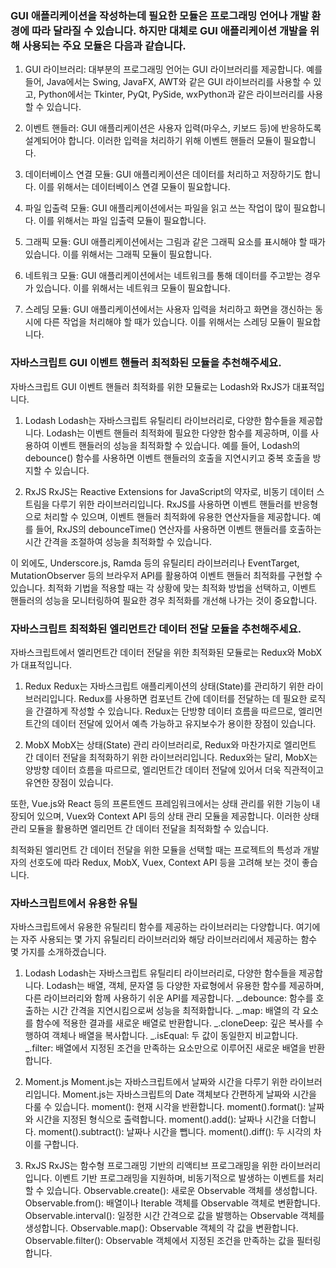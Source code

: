 ### GUI 애플리케이션을 작성하는데 필요한 모듈은 프로그래밍 언어나 개발 환경에 따라 달라질 수 있습니다. 하지만 대체로 GUI 애플리케이션 개발을 위해 사용되는 주요 모듈은 다음과 같습니다.

1. GUI 라이브러리: 대부분의 프로그래밍 언어는 GUI 라이브러리를 제공합니다. 예를 들어, Java에서는 Swing, JavaFX, AWT와 같은 GUI 라이브러리를 사용할 수 있고, Python에서는 Tkinter, PyQt, PySide, wxPython과 같은 라이브러리를 사용할 수 있습니다.

2. 이벤트 핸들러: GUI 애플리케이션은 사용자 입력(마우스, 키보드 등)에 반응하도록 설계되어야 합니다. 이러한 입력을 처리하기 위해 이벤트 핸들러 모듈이 필요합니다.

3. 데이터베이스 연결 모듈: GUI 애플리케이션은 데이터를 처리하고 저장하기도 합니다. 이를 위해서는 데이터베이스 연결 모듈이 필요합니다.

4. 파일 입출력 모듈: GUI 애플리케이션에서는 파일을 읽고 쓰는 작업이 많이 필요합니다. 이를 위해서는 파일 입출력 모듈이 필요합니다.

5. 그래픽 모듈: GUI 애플리케이션에서는 그림과 같은 그래픽 요소를 표시해야 할 때가 있습니다. 이를 위해서는 그래픽 모듈이 필요합니다.

6. 네트워크 모듈: GUI 애플리케이션에서는 네트워크를 통해 데이터를 주고받는 경우가 있습니다. 이를 위해서는 네트워크 모듈이 필요합니다.

7. 스레딩 모듈: GUI 애플리케이션에서는 사용자 입력을 처리하고 화면을 갱신하는 동시에 다른 작업을 처리해야 할 때가 있습니다. 이를 위해서는 스레딩 모듈이 필요합니다.



### 자바스크립트 GUI 이벤트 핸들러 최적화된 모듈을 추천해주세요.
자바스크립트 GUI 이벤트 핸들러 최적화를 위한 모듈로는 Lodash와 RxJS가 대표적입니다.

1. Lodash
Lodash는 자바스크립트 유틸리티 라이브러리로, 다양한 함수들을 제공합니다. Lodash는 이벤트 핸들러 최적화에 필요한 다양한 함수를 제공하며, 이를 사용하여 이벤트 핸들러의 성능을 최적화할 수 있습니다. 예를 들어, Lodash의 debounce() 함수를 사용하면 이벤트 핸들러의 호출을 지연시키고 중복 호출을 방지할 수 있습니다.

2. RxJS
RxJS는 Reactive Extensions for JavaScript의 약자로, 비동기 데이터 스트림을 다루기 위한 라이브러리입니다. RxJS를 사용하면 이벤트 핸들러를 반응형으로 처리할 수 있으며, 이벤트 핸들러 최적화에 유용한 연산자들을 제공합니다. 예를 들어, RxJS의 debounceTime() 연산자를 사용하면 이벤트 핸들러를 호출하는 시간 간격을 조절하여 성능을 최적화할 수 있습니다.

이 외에도, Underscore.js, Ramda 등의 유틸리티 라이브러리나 EventTarget, MutationObserver 등의 브라우저 API를 활용하여 이벤트 핸들러 최적화를 구현할 수 있습니다. 최적화 기법을 적용할 때는 각 상황에 맞는 최적화 방법을 선택하고, 이벤트 핸들러의 성능을 모니터링하여 필요한 경우 최적화를 개선해 나가는 것이 중요합니다.


### 자바스크립트 최적화된 엘리먼트간 데이터 전달 모듈을 추천해주세요.
자바스크립트에서 엘리먼트간 데이터 전달을 위한 최적화된 모듈로는 Redux와 MobX가 대표적입니다.

1. Redux
Redux는 자바스크립트 애플리케이션의 상태(State)를 관리하기 위한 라이브러리입니다. Redux를 사용하면 컴포넌트 간에 데이터를 전달하는 데 필요한 로직을 간결하게 작성할 수 있습니다. Redux는 단방향 데이터 흐름을 따르므로, 엘리먼트간의 데이터 전달에 있어서 예측 가능하고 유지보수가 용이한 장점이 있습니다.

2. MobX
MobX는 상태(State) 관리 라이브러리로, Redux와 마찬가지로 엘리먼트 간 데이터 전달을 최적화하기 위한 라이브러리입니다. Redux와는 달리, MobX는 양방향 데이터 흐름을 따르므로, 엘리먼트간 데이터 전달에 있어서 더욱 직관적이고 유연한 장점이 있습니다.

또한, Vue.js와 React 등의 프론트엔드 프레임워크에서는 상태 관리를 위한 기능이 내장되어 있으며, Vuex와 Context API 등의 상태 관리 모듈을 제공합니다. 이러한 상태 관리 모듈을 활용하면 엘리먼트 간 데이터 전달을 최적화할 수 있습니다.

최적화된 엘리먼트 간 데이터 전달을 위한 모듈을 선택할 때는 프로젝트의 특성과 개발자의 선호도에 따라 Redux, MobX, Vuex, Context API 등을 고려해 보는 것이 좋습니다.


### 자바스크립트에서 유용한 유틸 

자바스크립트에서 유용한 유틸리티 함수를 제공하는 라이브러리는 다양합니다. 여기에는 자주 사용되는 몇 가지 유틸리티 라이브러리와 해당 라이브러리에서 제공하는 함수 몇 가지를 소개하겠습니다.

1. Lodash
Lodash는 자바스크립트 유틸리티 라이브러리로, 다양한 함수들을 제공합니다. Lodash는 배열, 객체, 문자열 등 다양한 자료형에서 유용한 함수를 제공하며, 다른 라이브러리와 함께 사용하기 쉬운 API를 제공합니다.
_.debounce: 함수를 호출하는 시간 간격을 지연시킴으로써 성능을 최적화합니다.
_.map: 배열의 각 요소를 함수에 적용한 결과를 새로운 배열로 반환합니다.
_.cloneDeep: 깊은 복사를 수행하여 객체나 배열을 복사합니다.
_.isEqual: 두 값이 동일한지 비교합니다.
_.filter: 배열에서 지정된 조건을 만족하는 요소만으로 이루어진 새로운 배열을 반환합니다.


2. Moment.js
Moment.js는 자바스크립트에서 날짜와 시간을 다루기 위한 라이브러리입니다. Moment.js는 자바스크립트의 Date 객체보다 간편하게 날짜와 시간을 다룰 수 있습니다.
moment(): 현재 시각을 반환합니다.
moment().format(): 날짜와 시간을 지정된 형식으로 출력합니다.
moment().add(): 날짜나 시간을 더합니다.
moment().subtract(): 날짜나 시간을 뺍니다.
moment().diff(): 두 시각의 차이를 구합니다.

3. RxJS
RxJS는 함수형 프로그래밍 기반의 리액티브 프로그래밍을 위한 라이브러리입니다. 이벤트 기반 프로그래밍을 지원하며, 비동기적으로 발생하는 이벤트를 처리할 수 있습니다.
Observable.create(): 새로운 Observable 객체를 생성합니다.
Observable.from(): 배열이나 Iterable 객체를 Observable 객체로 변환합니다.
Observable.interval(): 일정한 시간 간격으로 값을 발행하는 Observable 객체를 생성합니다.
Observable.map(): Observable 객체의 각 값을 변환합니다.
Observable.filter(): Observable 객체에서 지정된 조건을 만족하는 값을 필터링합니다.

